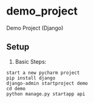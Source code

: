 # demo_project
Demo Project (Django)

## Setup
1. Basic Steps:     
```
start a new pycharm project
pip install django
django-admin startproject demo
cd demo
python manage.py startapp api
```

